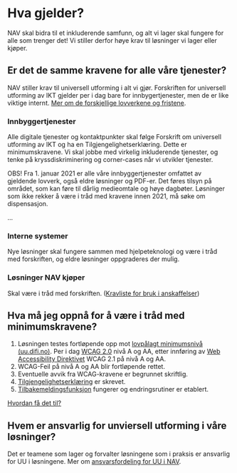 # Hva gjelder?

NAV skal bidra til et inkluderende samfunn, og alt vi lager skal fungere for alle som trenger det! Vi stiller derfor høye krav til løsninger vi lager eller kjøper.
  
## Er det de samme kravene for alle våre tjenester?

NAV stiller krav til universell utforming i alt vi gjør. Forskriften for universell utforming av IKT gjelder per i dag bare for innbygertjenester, men de er like viktige internt. [Mer om de forskjellige lovverkene og fristene](/hva-gjelder/lovverk.md).

### Innbyggertjenester

Alle digitale tjenester og kontaktpunkter skal følge Forskrift om universell utforming av IKT og ha en Tilgjengelighetserklæring. Dette er minimumskravene. Vi skal jobbe med virkelig inkluderende tjenester, og tenke på kryssdiskriminering og corner-cases når vi utvikler tjenester. 

<alertstripe type="advarsel">OBS! Fra 1. januar 2021 er alle våre innbyggertjenester omfattet av gjeldende lovverk, også eldre løsninger og PDF-er. Det føres tilsyn på området, som kan føre til dårlig medieomtale og høye dagbøter. Løsninger som ikke rekker å være i tråd med kravene innen 2021, må søke om dispensasjon.</alertstripe>

...

### Interne systemer

Nye løsninger skal fungere sammen med hjelpeteknologi og være i tråd med forskriften, og eldre løsninger oppgraderes der mulig.

### Løsninger NAV kjøper

Skal være i tråd med forskriften. ([Kravliste for bruk i anskaffelser](/hva-gjelder/krav-til-anskaffelser.md))
  
## Hva må jeg oppnå for å være i tråd med minimumskravene?

1. Løsningen testes fortløpende opp mot [lovpålagt minimumsnivå (uu.difi.no)](https://uu.difi.no/krav-og-regelverk/kva-seier-forskrifta). 
Per i dag [WCAG 2.0](https://uu.difi.no/krav-og-regelverk/wcag-20-standarden) nivå A og AA, etter innføring av [Web Accessibility Direktivet](https://uu.difi.no/krav-og-regelverk/webdirektivet-og-wcag-21) WCAG 2.1 på nivå A og AA.
2. WCAG-Feil på nivå A og AA blir fortløpende rettet.
3. Eventuelle avvik fra WCAG-kravene er begrunnet skriftlig.
4. [Tilgjengelighetserklæring](/hvordan-faa-det-til/tilgjengelighetserklæring.md) er skrevet.
5. [Tilbakemeldingsfunksjon](/hvordan-faa-det-til/tilbakemeldingsfunksjon.md) fungerer og endringsrutiner er etablert.

[Hvordan få det til?](/hvordan-faa-det-til/README.md)

## Hvem er ansvarlig for unviersell utforming i våre løsninger?
Det er teamene som lager og forvalter løsningene som i praksis er ansvarlig for UU i løsningene. Mer om [ansvarsfordeling for UU i NAV](/hva-gjelder/ansvarsfordeling.md).
